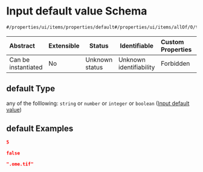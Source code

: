 # Input default value Schema

```txt
#/properties/ui/items/properties/default#/properties/ui/items/allOf/0/then/properties/default
```




| Abstract            | Extensible | Status         | Identifiable            | Custom Properties | Additional Properties | Access Restrictions | Defined In                                                            |
| :------------------ | ---------- | -------------- | ----------------------- | :---------------- | --------------------- | ------------------- | --------------------------------------------------------------------- |
| Can be instantiated | No         | Unknown status | Unknown identifiability | Forbidden         | Allowed               | none                | [manifest.schema.json\*](manifest.schema.json "open original schema") |

## default Type

any of the folllowing: `string` or `number` or `integer` or `boolean` ([Input default value](manifest-properties-computational-tool-form-ui-definition-list-of-ui-definitions-allof-0-then-properties-input-default-value.md))

## default Examples

```json
5
```

```json
false
```

```json
".ome.tif"
```

